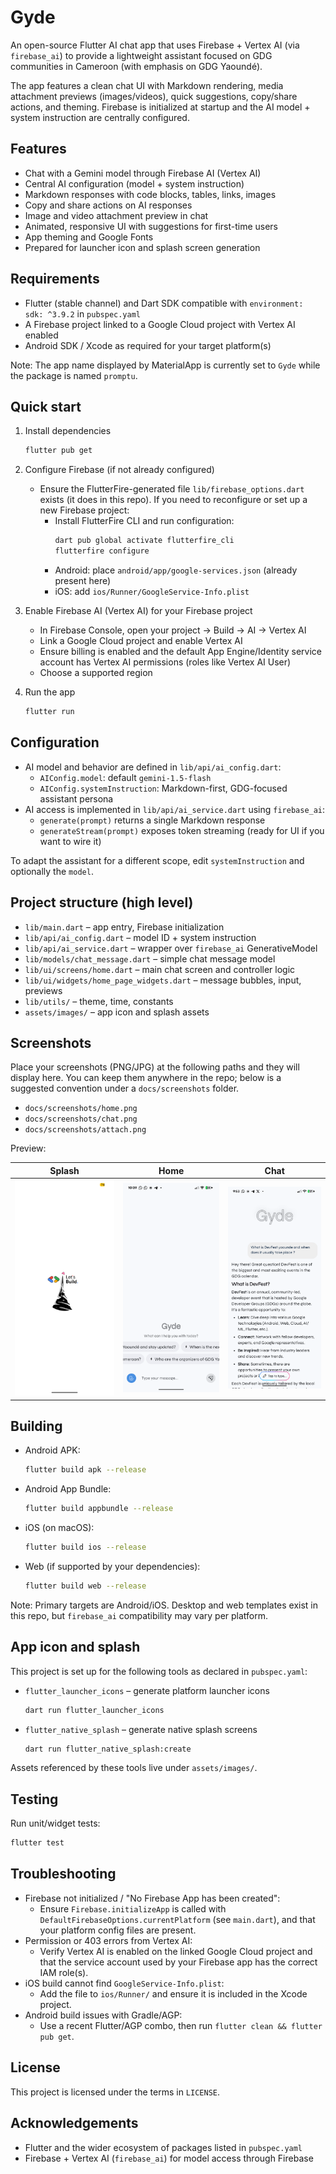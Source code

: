 # Gyde

An open-source Flutter AI chat app that uses Firebase + Vertex AI (via `firebase_ai`) to provide a
lightweight assistant focused on GDG communities in Cameroon (with emphasis on GDG Yaoundé).

The app features a clean chat UI with Markdown rendering, media attachment previews (images/videos),
quick suggestions, copy/share actions, and theming. Firebase is initialized at startup and the AI
model + system instruction are centrally configured.

## Features

- Chat with a Gemini model through Firebase AI (Vertex AI)
- Central AI configuration (model + system instruction)
- Markdown responses with code blocks, tables, links, images
- Copy and share actions on AI responses
- Image and video attachment preview in chat
- Animated, responsive UI with suggestions for first-time users
- App theming and Google Fonts
- Prepared for launcher icon and splash screen generation

## Requirements

- Flutter (stable channel) and Dart SDK compatible with `environment: sdk: ^3.9.2` in `pubspec.yaml`
- A Firebase project linked to a Google Cloud project with Vertex AI enabled
- Android SDK / Xcode as required for your target platform(s)

Note: The app name displayed by MaterialApp is currently set to `Gyde` while the package is named
`promptu`.

## Quick start

1) Install dependencies

    ```sh
    flutter pub get
    ```

2) Configure Firebase (if not already configured)

   - Ensure the FlutterFire-generated file `lib/firebase_options.dart` exists (it does in this repo).
     If you need to reconfigure or set up a new Firebase project:
       - Install FlutterFire CLI and run configuration:
         ```sh
         dart pub global activate flutterfire_cli
         flutterfire configure
         ```
       - Android: place `android/app/google-services.json` (already present here)
       - iOS: add `ios/Runner/GoogleService-Info.plist`

3) Enable Firebase AI (Vertex AI) for your Firebase project

   - In Firebase Console, open your project → Build → AI → Vertex AI
   - Link a Google Cloud project and enable Vertex AI
   - Ensure billing is enabled and the default App Engine/Identity service account has Vertex AI
     permissions (roles like Vertex AI User)
   - Choose a supported region

4) Run the app
    
    ```sh
    flutter run
    ```

## Configuration

- AI model and behavior are defined in `lib/api/ai_config.dart`:
    - `AIConfig.model`: default `gemini-1.5-flash`
    - `AIConfig.systemInstruction`: Markdown-first, GDG-focused assistant persona
- AI access is implemented in `lib/api/ai_service.dart` using `firebase_ai`:
    - `generate(prompt)` returns a single Markdown response
    - `generateStream(prompt)` exposes token streaming (ready for UI if you want to wire it)

To adapt the assistant for a different scope, edit `systemInstruction` and optionally the `model`.

## Project structure (high level)

- `lib/main.dart` – app entry, Firebase initialization
- `lib/api/ai_config.dart` – model ID + system instruction
- `lib/api/ai_service.dart` – wrapper over `firebase_ai` GenerativeModel
- `lib/models/chat_message.dart` – simple chat message model
- `lib/ui/screens/home.dart` – main chat screen and controller logic
- `lib/ui/widgets/home_page_widgets.dart` – message bubbles, input, previews
- `lib/utils/` – theme, time, constants
- `assets/images/` – app icon and splash assets

## Screenshots

Place your screenshots (PNG/JPG) at the following paths and they will display here. You can keep
them anywhere in the repo; below is a suggested convention under a `docs/screenshots` folder.

- `docs/screenshots/home.png`
- `docs/screenshots/chat.png`
- `docs/screenshots/attach.png`

Preview:

| Splash                                     | Home                                   | Chat                                   |
|--------------------------------------------|----------------------------------------|----------------------------------------|
| ![Splash](./assets/screenshots/splash.png) | ![Home](./assets/screenshots/home.png) | ![Chat](./assets/screenshots/chat.png) |

## Building

- Android APK:
  ```sh
  flutter build apk --release
  ```
- Android App Bundle:
  ```sh
  flutter build appbundle --release
  ```
- iOS (on macOS):
  ```sh
  flutter build ios --release
  ```
- Web (if supported by your dependencies):
  ```sh
  flutter build web --release
  ```

Note: Primary targets are Android/iOS. Desktop and web templates exist in this repo, but
`firebase_ai` compatibility may vary per platform.

## App icon and splash

This project is set up for the following tools as declared in `pubspec.yaml`:

- `flutter_launcher_icons` – generate platform launcher icons
  ```sh
  dart run flutter_launcher_icons
  ```
- `flutter_native_splash` – generate native splash screens
  ```sh
  dart run flutter_native_splash:create
  ```

Assets referenced by these tools live under `assets/images/`.

## Testing

Run unit/widget tests:

```sh
flutter test
```

## Troubleshooting

- Firebase not initialized / "No Firebase App has been created":
    - Ensure `Firebase.initializeApp` is called with `DefaultFirebaseOptions.currentPlatform` (see
      `main.dart`), and that your platform config files are present.
- Permission or 403 errors from Vertex AI:
    - Verify Vertex AI is enabled on the linked Google Cloud project and that the service account
      used by your Firebase app has the correct IAM role(s).
- iOS build cannot find `GoogleService-Info.plist`:
    - Add the file to `ios/Runner/` and ensure it is included in the Xcode project.
- Android build issues with Gradle/AGP:
    - Use a recent Flutter/AGP combo, then run `flutter clean && flutter pub get`.

## License

This project is licensed under the terms in `LICENSE`.

## Acknowledgements

- Flutter and the wider ecosystem of packages listed in `pubspec.yaml`
- Firebase + Vertex AI (`firebase_ai`) for model access through Firebase

